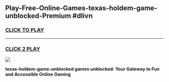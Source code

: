 
## Play-Free-Online-Games-texas-holdem-game-unblocked-Premium #dlivn
<h3>
<a href="https://premium.freeplayer.one?title=texas-holdem-game-unblocked&ref=8M">CLICK TO PLAY</a></h3>
<hr>

<h3>
<a href="https://premium.freeplayer.one?title=texas-holdem-game-unblocked&ref=8M">CLICK 2 PLAY</a>
  
</h3>

<a href="https://premium.freeplayer.one?title=texas-holdem-game-unblocked&ref=8M"><img src="https://clearcache.store/games.png"></a>


**texas-holdem-game-unblocked games unblocked: Your Gateway to Fun and Accessible Online Gaming**
